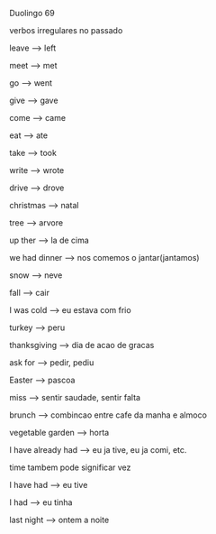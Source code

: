 <p>Duolingo 69</p>
<p>verbos irregulares no passado</p>
<p>leave --> left</p>
<p>meet --> met</p>
<p>go --> went</p>
<p>give --> gave</p>
<p>come --> came</p>
<p>eat --> ate</p>
<p>take --> took</p>
<p>write --> wrote</p>
<p>drive --> drove</p>

<p>christmas --> natal</p>
<p>tree --> arvore</p>
<p>up ther --> la de cima</p>
<p>we had dinner --> nos comemos o jantar(jantamos)</p>
<p>snow --> neve</p>
<p>fall --> cair</p>
<p>I was cold --> eu estava com frio</p>
<p>turkey --> peru</p>
<p>thanksgiving --> dia de acao de gracas</p>
<p>ask for --> pedir, pediu</p>
<p>Easter --> pascoa</p>
<p>miss --> sentir saudade, sentir falta</p>
<p>brunch --> combincao entre cafe da manha e almoco</p>
<p>vegetable garden --> horta</p>
<p>I have already had --> eu ja tive, eu ja comi, etc.</p>
<p>time tambem pode significar vez</p>
<p>I have had --> eu tive</p>
<p>I had --> eu tinha</p>
<p>last night --> ontem a noite</p>
